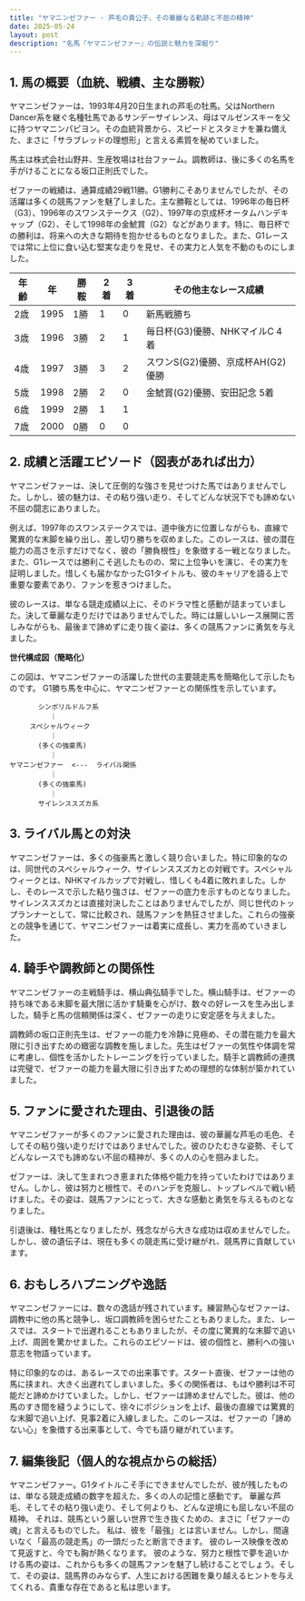 ```yaml
---
title: "ヤマニンゼファー - 芦毛の貴公子、その華麗なる軌跡と不屈の精神"
date: 2025-05-24
layout: post
description: "名馬『ヤマニンゼファー』の伝説と魅力を深堀り"
---
```


## 1. 馬の概要（血統、戦績、主な勝鞍）

ヤマニンゼファーは、1993年4月20日生まれの芦毛の牡馬。父はNorthern Dancer系を継ぐ名種牡馬であるサンデーサイレンス、母はマルゼンスキーを父に持つヤマニンパピヨン。その血統背景から、スピードとスタミナを兼ね備えた、まさに「サラブレッドの理想形」と言える素質を秘めていました。

馬主は株式会社山野井、生産牧場は社台ファーム。調教師は、後に多くの名馬を手がけることになる坂口正則氏でした。

ゼファーの戦績は、通算成績29戦11勝。G1勝利こそありませんでしたが、その活躍は多くの競馬ファンを魅了しました。主な勝鞍としては、1996年の毎日杯（G3）、1996年のスワンステークス（G2）、1997年の京成杯オータムハンデキャップ（G2）、そして1998年の金鯱賞（G2）などがあります。特に、毎日杯での勝利は、将来への大きな期待を抱かせるものとなりました。また、G1レースでは常に上位に食い込む堅実な走りを見せ、その実力と人気を不動のものにしました。

| 年齢 | 年 | 勝鞍 | 2着 | 3着 | その他主なレース成績 |
|---|---|---|---|---|---|
| 2歳 | 1995 | 1勝 | 1 | 0 | 新馬戦勝ち |
| 3歳 | 1996 | 3勝 | 2 | 1 | 毎日杯(G3)優勝、NHKマイルC 4着 |
| 4歳 | 1997 | 3勝 | 3 | 2 | スワンS(G2)優勝、京成杯AH(G2)優勝 |
| 5歳 | 1998 | 2勝 | 2 | 0 | 金鯱賞(G2)優勝、安田記念 5着 |
| 6歳 | 1999 | 2勝 | 1 | 1 |  |
| 7歳 | 2000 | 0勝 | 0 | 0 |  |


## 2. 成績と活躍エピソード（図表があれば出力）

ヤマニンゼファーは、決して圧倒的な強さを見せつけた馬ではありませんでした。しかし、彼の魅力は、その粘り強い走り、そしてどんな状況下でも諦めない不屈の闘志にありました。

例えば、1997年のスワンステークスでは、道中後方に位置しながらも、直線で驚異的な末脚を繰り出し、差し切り勝ちを収めました。このレースは、彼の潜在能力の高さを示すだけでなく、彼の「勝負根性」を象徴する一戦となりました。また、G1レースでは勝利こそ逃したものの、常に上位争いを演じ、その実力を証明しました。惜しくも届かなかったG1タイトルも、彼のキャリアを語る上で重要な要素であり、ファンを惹きつけました。

彼のレースは、単なる競走成績以上に、そのドラマ性と感動が詰まっていました。決して華麗な走りだけではありませんでした。時には厳しいレース展開に苦しみながらも、最後まで諦めずに走り抜く姿は、多くの競馬ファンに勇気を与えました。

**世代構成図（簡略化）**

この図は、ヤマニンゼファーの活躍した世代の主要競走馬を簡略化して示したものです。  G1勝ち馬を中心に、ヤマニンゼファーとの関係性を示しています。

```
       シンボリルドルフ系
          ｜
     スペシャルウィーク
          ｜
       (多くの強豪馬)
          ｜
ヤマニンゼファー  <---  ライバル関係
          ｜
       (多くの強豪馬)
          ｜
       サイレンススズカ系
```


## 3. ライバル馬との対決

ヤマニンゼファーは、多くの強豪馬と激しく競り合いました。特に印象的なのは、同世代のスペシャルウィーク、サイレンススズカとの対戦です。スペシャルウィークとは、NHKマイルカップで対戦し、惜しくも4着に敗れました。しかし、そのレースで示した粘り強さは、ゼファーの底力を示すものとなりました。サイレンススズカとは直接対決したことはありませんでしたが、同じ世代のトップランナーとして、常に比較され、競馬ファンを熱狂させました。これらの強豪との競争を通じて、ヤマニンゼファーは着実に成長し、実力を高めていきました。


## 4. 騎手や調教師との関係性

ヤマニンゼファーの主戦騎手は、横山典弘騎手でした。横山騎手は、ゼファーの持ち味である末脚を最大限に活かす騎乗を心がけ、数々の好レースを生み出しました。騎手と馬の信頼関係は深く、ゼファーの走りに安定感を与えました。

調教師の坂口正則先生は、ゼファーの能力を冷静に見極め、その潜在能力を最大限に引き出すための緻密な調教を施しました。先生はゼファーの気性や体調を常に考慮し、個性を活かしたトレーニングを行っていました。騎手と調教師の連携は完璧で、ゼファーの能力を最大限に引き出すための理想的な体制が築かれていました。


## 5. ファンに愛された理由、引退後の話

ヤマニンゼファーが多くのファンに愛された理由は、彼の華麗な芦毛の毛色、そしてその粘り強い走りだけではありませんでした。彼のひたむきな姿勢、そしてどんなレースでも諦めない不屈の精神が、多くの人の心を掴みました。

ゼファーは、決して生まれつき恵まれた体格や能力を持っていたわけではありません。しかし、彼は努力と根性で、そのハンデを克服し、トップレベルで戦い続けました。その姿は、競馬ファンにとって、大きな感動と勇気を与えるものとなりました。

引退後は、種牡馬となりましたが、残念ながら大きな成功は収めませんでした。しかし、彼の遺伝子は、現在も多くの競走馬に受け継がれ、競馬界に貢献しています。


## 6. おもしろハプニングや逸話

ヤマニンゼファーには、数々の逸話が残されています。練習熱心なゼファーは、調教中に他の馬と競争し、坂口調教師を困らせたこともありました。また、レースでは、スタートで出遅れることもありましたが、その度に驚異的な末脚で追い上げ、周囲を驚かせました。これらのエピソードは、彼の個性と、勝利への強い意志を物語っています。

特に印象的なのは、あるレースでの出来事です。スタート直後、ゼファーは他の馬に挟まれ、大きく出遅れてしまいました。多くの関係者は、もはや勝利は不可能だと諦めかけていました。しかし、ゼファーは諦めませんでした。彼は、他の馬のすき間を縫うようにして、徐々にポジションを上げ、最後の直線では驚異的な末脚で追い上げ、見事2着に入線しました。このレースは、ゼファーの「諦めない心」を象徴する出来事として、今でも語り継がれています。


## 7. 編集後記（個人的な視点からの総括）

ヤマニンゼファー。G1タイトルこそ手にできませんでしたが、彼が残したものは、単なる競走成績の数字を超えた、多くの人の記憶と感動です。  華麗な芦毛、そしてその粘り強い走り、そして何よりも、どんな逆境にも屈しない不屈の精神。  それは、競馬という厳しい世界で生き抜くための、まさに「ゼファーの魂」と言えるものでした。  私は、彼を「最強」とは言いません。しかし、間違いなく「最高の競走馬」の一頭だったと断言できます。  彼のレース映像を改めて見返すと、今でも胸が熱くなります。  彼のような、努力と根性で夢を追いかける馬の姿は、これからも多くの競馬ファンを魅了し続けることでしょう。そして、その姿は、競馬界のみならず、人生における困難を乗り越えるヒントを与えてくれる、貴重な存在であると私は思います。
